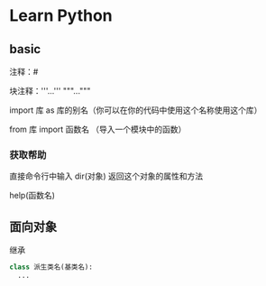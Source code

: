 # Learn Python
## basic

注释：#

块注释：'''...'''    """..."""

import 库 as 库的别名（你可以在你的代码中使用这个名称使用这个库）

from 库 import 函数名 （导入一个模块中的函数）

### 获取帮助

直接命令行中输入 dir(对象) 返回这个对象的属性和方法

help(函数名)

## 面向对象



继承

```python
class 派生类名(基类名):
  ...
```





